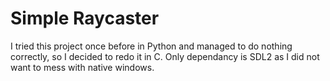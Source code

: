 # Simple Raycaster
I tried this project once before in Python and managed to do nothing correctly, so I decided to redo it in C. 
Only dependancy is SDL2 as I did not want to mess with native windows.
